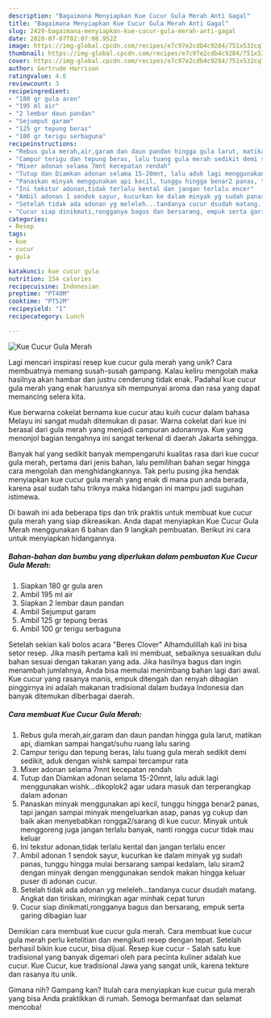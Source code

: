 ```yaml
---
description: "Bagaimana Menyiapkan Kue Cucur Gula Merah Anti Gagal"
title: "Bagaimana Menyiapkan Kue Cucur Gula Merah Anti Gagal"
slug: 2429-bagaimana-menyiapkan-kue-cucur-gula-merah-anti-gagal
date: 2020-07-07T02:07:08.952Z
image: https://img-global.cpcdn.com/recipes/e7c97e2cdb4c9284/751x532cq70/kue-cucur-gula-merah-foto-resep-utama.jpg
thumbnail: https://img-global.cpcdn.com/recipes/e7c97e2cdb4c9284/751x532cq70/kue-cucur-gula-merah-foto-resep-utama.jpg
cover: https://img-global.cpcdn.com/recipes/e7c97e2cdb4c9284/751x532cq70/kue-cucur-gula-merah-foto-resep-utama.jpg
author: Gertrude Harrison
ratingvalue: 4.6
reviewcount: 3
recipeingredient:
- "180 gr gula aren"
- "195 ml air"
- "2 lembar daun pandan"
- "Sejumput garam"
- "125 gr tepung beras"
- "100 gr terigu serbaguna"
recipeinstructions:
- "Rebus gula merah,air,garam dan daun pandan hingga gula larut, matikan api, diamkan sampai hangat/suhu ruang lalu saring"
- "Campur terigu dan tepung beras, lalu tuang gula merah sedikit demi sedikit, aduk dengan wishk sampai tercampur rata"
- "Mixer adonan selama 7mnt kecepatan rendah"
- "Tutup dan Diamkan adonan selama 15-20mnt, lalu aduk lagi menggunakan wishk...dikoplok2 agar udara masuk dan terperangkap dalam adonan"
- "Panaskan minyak menggunakan api kecil, tunggu hingga benar2 panas, tapi jangan sampai minyak mengeluarkan asap, panas yg cukup dan baik akan menyebabkan rongga2/sarang di kue cucur. Minyak untuk menggoreng juga jangan terlalu banyak, nanti rongga cucur tidak mau keluar"
- "Ini tekstur adonan,tidak terlalu kental dan jangan terlalu encer"
- "Ambil adonan 1 sendok sayur, kucurkan ke dalam minyak yg sudah panas, tunggu hingga mulai bersarang sampai kedalam, lalu siram2 dengan minyak dengan menggunakan sendok makan hingga keluar puser di adonan cucur."
- "Setelah tidak ada adonan yg meleleh...tandanya cucur dsudah matang. Angkat dan tiriskan, miringkan agar minhak cepat turun"
- "Cucur siap dinikmati,rongganya bagus dan bersarang, empuk serta garing dibagian luar"
categories:
- Resep
tags:
- kue
- cucur
- gula

katakunci: kue cucur gula 
nutrition: 154 calories
recipecuisine: Indonesian
preptime: "PT40M"
cooktime: "PT52M"
recipeyield: "1"
recipecategory: Lunch

---
```



![Kue Cucur Gula Merah](https://img-global.cpcdn.com/recipes/e7c97e2cdb4c9284/751x532cq70/kue-cucur-gula-merah-foto-resep-utama.jpg)

Lagi mencari inspirasi resep kue cucur gula merah yang unik? Cara membuatnya memang susah-susah gampang. Kalau keliru mengolah maka hasilnya akan hambar dan justru cenderung tidak enak. Padahal kue cucur gula merah yang enak harusnya sih mempunyai aroma dan rasa yang dapat memancing selera kita.

Kue berwarna cokelat bernama kue cucur atau kuih cucur dalam bahasa Melayu ini sangat mudah ditemukan di pasar. Warna cokelat dari kue ini berasal dari gula merah yang menjadi campuran adonannya. Kue yang menonjol bagian tengahnya ini sangat terkenal di daerah Jakarta sehingga.

Banyak hal yang sedikit banyak mempengaruhi kualitas rasa dari kue cucur gula merah, pertama dari jenis bahan, lalu pemilihan bahan segar hingga cara mengolah dan menghidangkannya. Tak perlu pusing jika hendak menyiapkan kue cucur gula merah yang enak di mana pun anda berada, karena asal sudah tahu triknya maka hidangan ini mampu jadi suguhan istimewa.


Di bawah ini ada beberapa tips dan trik praktis untuk membuat kue cucur gula merah yang siap dikreasikan. Anda dapat menyiapkan Kue Cucur Gula Merah menggunakan 6 bahan dan 9 langkah pembuatan. Berikut ini cara untuk menyiapkan hidangannya.

<!--inarticleads1-->

##### Bahan-bahan dan bumbu yang diperlukan dalam pembuatan Kue Cucur Gula Merah:

1. Siapkan 180 gr gula aren
1. Ambil 195 ml air
1. Siapkan 2 lembar daun pandan
1. Ambil Sejumput garam
1. Ambil 125 gr tepung beras
1. Ambil 100 gr terigu serbaguna


Setelah sekian kali bolos acara &#34;Beres Clover&#34; Alhamdulillah kali ini bisa setor resep. Jika masih pertama kali ini membuat, sebaiknya sesuaikan dulu bahan sesuai dengan takaran yang ada. Jika hasilnya bagus dan ingin menambah jumlahnya, Anda bisa memulai menimbang bahan lagi dari awal. Kue cucur yang rasanya manis, empuk ditengah dan renyah dibagian pinggirnya ini adalah makanan tradisional dalam budaya Indonesia dan banyak ditemukan diberbagai daerah. 

<!--inarticleads2-->

##### Cara membuat Kue Cucur Gula Merah:

1. Rebus gula merah,air,garam dan daun pandan hingga gula larut, matikan api, diamkan sampai hangat/suhu ruang lalu saring
1. Campur terigu dan tepung beras, lalu tuang gula merah sedikit demi sedikit, aduk dengan wishk sampai tercampur rata
1. Mixer adonan selama 7mnt kecepatan rendah
1. Tutup dan Diamkan adonan selama 15-20mnt, lalu aduk lagi menggunakan wishk...dikoplok2 agar udara masuk dan terperangkap dalam adonan
1. Panaskan minyak menggunakan api kecil, tunggu hingga benar2 panas, tapi jangan sampai minyak mengeluarkan asap, panas yg cukup dan baik akan menyebabkan rongga2/sarang di kue cucur. Minyak untuk menggoreng juga jangan terlalu banyak, nanti rongga cucur tidak mau keluar
1. Ini tekstur adonan,tidak terlalu kental dan jangan terlalu encer
1. Ambil adonan 1 sendok sayur, kucurkan ke dalam minyak yg sudah panas, tunggu hingga mulai bersarang sampai kedalam, lalu siram2 dengan minyak dengan menggunakan sendok makan hingga keluar puser di adonan cucur.
1. Setelah tidak ada adonan yg meleleh...tandanya cucur dsudah matang. Angkat dan tiriskan, miringkan agar minhak cepat turun
1. Cucur siap dinikmati,rongganya bagus dan bersarang, empuk serta garing dibagian luar


Demikian cara membuat kue cucur gula merah. Cara membuat kue cucur gula merah perlu ketelitian dan mengikuti resep dengan tepat. Setelah berhasil bikin kue cucur, bisa dijual. Resep kue cucur - Salah satu kue tradisional yang banyak digemari oleh para pecinta kuliner adalah kue cucur. Kue Cucur, kue tradisional Jawa yang sangat unik, karena tekture dan rasanya itu unik. 

Gimana nih? Gampang kan? Itulah cara menyiapkan kue cucur gula merah yang bisa Anda praktikkan di rumah. Semoga bermanfaat dan selamat mencoba!
